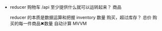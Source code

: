 - reducer 购物车
    /api 至少提供什么就可以运转起来？
    商品

    reducer 的本质是数据运算和把握 
    inventory  数量  购买，超过库存？ 
    总价  购买的每一件商品✖数量   自动计算  MVVM 